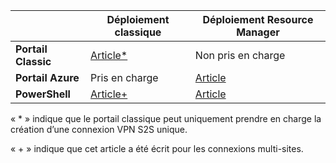 | | **Déploiement classique** | **Déploiement Resource Manager** |
|----------------------------------------|--------------|----------------------|
| **Portail Classic** |[Article*](../articles/vpn-gateway/vpn-gateway-site-to-site-create.md) | Non pris en charge |
| **Portail Azure** | Pris en charge | [Article](vpn-gateway-howto-site-to-site-resource-manager-portal.md)|
| **PowerShell** |[Article+](..articles/vpn-gateway/vpn-gateway-multi-site.md) | [Article](..articles/vpn-gateway/vpn-gateway-create-site-to-site-rm-powershell.md)| 

« * » indique que le portail classique peut uniquement prendre en charge la création d’une connexion VPN S2S unique.

« + » indique que cet article a été écrit pour les connexions multi-sites.

<!---HONumber=AcomDC_0406_2016-->